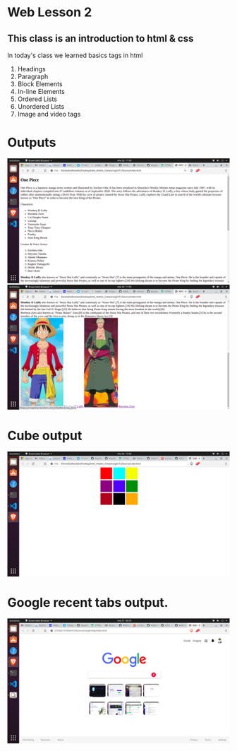 # Web Lesson 2

## This class is an introduction to html & css

In today's class we learned basics tags in html

1. Headings
2. Paragraph
3. Block Elements
4. In-line Elements
5. Ordered Lists
6. Unordered Lists
7. Image and video tags

# Outputs

![Output 1](./Documentation/output1.png)
![Output 2](./Documentation/output2.png)

# Cube output

![Output 1](./Documentation/Cube.png)

# Google recent tabs output.

![Output 1](./Documentation/Google_List_Final_Output.png)
